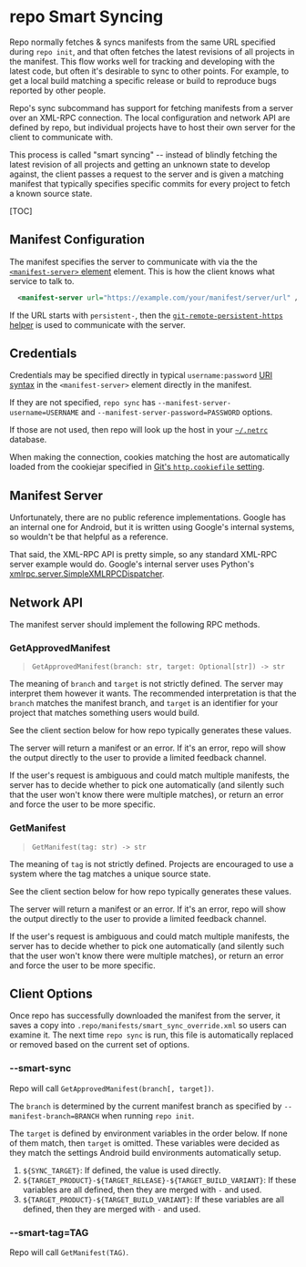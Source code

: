 # repo Smart Syncing

Repo normally fetches & syncs manifests from the same URL specified during
`repo init`, and that often fetches the latest revisions of all projects in
the manifest. This flow works well for tracking and developing with the
latest code, but often it's desirable to sync to other points. For example,
to get a local build matching a specific release or build to reproduce bugs
reported by other people.

Repo's sync subcommand has support for fetching manifests from a server over
an XML-RPC connection. The local configuration and network API are defined by
repo, but individual projects have to host their own server for the client to
communicate with.

This process is called "smart syncing" -- instead of blindly fetching the latest
revision of all projects and getting an unknown state to develop against, the
client passes a request to the server and is given a matching manifest that
typically specifies specific commits for every project to fetch a known source
state.

[TOC]

## Manifest Configuration

The manifest specifies the server to communicate with via the
the [`<manifest-server>` element](manifest-format.md#Element-manifest_server)
element. This is how the client knows what service to talk to.

```xml
  <manifest-server url="https://example.com/your/manifest/server/url" />
```

If the URL starts with `persistent-`, then the
[`git-remote-persistent-https` helper](https://github.com/git/git/blob/HEAD/contrib/persistent-https/README)
is used to communicate with the server.

## Credentials

Credentials may be specified directly in typical `username:password`
[URI syntax](https://en.wikipedia.org/wiki/URI#Syntax) in the
`<manifest-server>` element directly in the manifest.

If they are not specified, `repo sync` has `--manifest-server-username=USERNAME`
and `--manifest-server-password=PASSWORD` options.

If those are not used, then repo will look up the host in your
[`~/.netrc`](https://docs.python.org/3/library/netrc.html) database.

When making the connection, cookies matching the host are automatically loaded
from the cookiejar specified in
[Git's `http.cookiefile` setting](https://git-scm.com/docs/git-config#Documentation/git-config.txt-httpcookieFile).

## Manifest Server

Unfortunately, there are no public reference implementations. Google has an
internal one for Android, but it is written using Google's internal systems,
so wouldn't be that helpful as a reference.

That said, the XML-RPC API is pretty simple, so any standard XML-RPC server
example would do. Google's internal server uses Python's
[xmlrpc.server.SimpleXMLRPCDispatcher](https://docs.python.org/3/library/xmlrpc.server.html).

## Network API

The manifest server should implement the following RPC methods.

### GetApprovedManifest

> `GetApprovedManifest(branch: str, target: Optional[str]) -> str`

The meaning of `branch` and `target` is not strictly defined. The server may
interpret them however it wants. The recommended interpretation is that the
`branch` matches the manifest branch, and `target` is an identifier for your
project that matches something users would build.

See the client section below for how repo typically generates these values.

The server will return a manifest or an error. If it's an error, repo will
show the output directly to the user to provide a limited feedback channel.

If the user's request is ambiguous and could match multiple manifests, the
server has to decide whether to pick one automatically (and silently such that
the user won't know there were multiple matches), or return an error and force
the user to be more specific.

### GetManifest

> `GetManifest(tag: str) -> str`

The meaning of `tag` is not strictly defined. Projects are encouraged to use
a system where the tag matches a unique source state.

See the client section below for how repo typically generates these values.

The server will return a manifest or an error. If it's an error, repo will
show the output directly to the user to provide a limited feedback channel.

If the user's request is ambiguous and could match multiple manifests, the
server has to decide whether to pick one automatically (and silently such that
the user won't know there were multiple matches), or return an error and force
the user to be more specific.

## Client Options

Once repo has successfully downloaded the manifest from the server, it saves a
copy into `.repo/manifests/smart_sync_override.xml` so users can examine it.
The next time `repo sync` is run, this file is automatically replaced or removed
based on the current set of options.

### --smart-sync

Repo will call `GetApprovedManifest(branch[, target])`.

The `branch` is determined by the current manifest branch as specified by
`--manifest-branch=BRANCH` when running `repo init`.

The `target` is defined by environment variables in the order below. If none
of them match, then `target` is omitted. These variables were decided as they
match the settings Android build environments automatically setup.

1.  `${SYNC_TARGET}`: If defined, the value is used directly.
2.  `${TARGET_PRODUCT}-${TARGET_RELEASE}-${TARGET_BUILD_VARIANT}`: If these
    variables are all defined, then they are merged with `-` and used.
3.  `${TARGET_PRODUCT}-${TARGET_BUILD_VARIANT}`: If these variables are all
    defined, then they are merged with `-` and used.

### --smart-tag=TAG

Repo will call `GetManifest(TAG)`.

